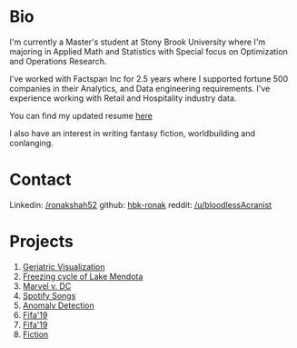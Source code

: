 # Bio
I'm currently a Master's student at Stony Brook University where I'm majoring in Applied Math and Statistics with Special focus on Optimization and Operations Research.

I've worked with Factspan Inc for 2.5 years where I supported fortune 500 companies in their Analytics, and Data engineering requirements. I've experience working with Retail and Hospitality industry data.

You can find my updated resume [here](https://drive.google.com/file/d/17UCVXkCnR06IkJFsi8diB02my5EuMrtp/view?usp=sharing)

I also have an interest in writing fantasy fiction, worldbuilding and conlanging.

# Contact
Linkedin: [/ronakshah52](https://www.linkedin.com/in/ronakshah52)
github: [hbk-ronak](https://www.github.com/hbk-ronak/)
reddit: [/u/bloodlessAcranist](https://www.reddit.com/u/bloodlessAcranist)

# Projects
1. [Geriatric Visualization](http://datascience.ronakshah.xyz/Data-Is-beautiful-Geriatric/)
2. [Freezing cycle of Lake Mendota](http://datascience.ronakshah.xyz/Data-is-beautiful-freezing/)
3. [Marvel v. DC](https://www.kaggle.com/ronakshah52/marvel-v-dc)
4. [Spotify Songs](https://www.kaggle.com/ronakshah52/spotifysongs)
5. [Anomaly Detection](http://datascience.ronakshah.xyz/anomaly-business/)
6. [Fifa'19](https://public.tableau.com/profile/ronak.shah8593#!/vizhome/Fifa19Analysis/Fifa2019)
7. [Fifa'19](https://drive.google.com/file/d/18N8Q5Pm4VG50cqVSI1HUeu74TmkdZ34A/view?usp=sharing)
8. [Fiction](https://blog.ronakshah.xyz)
